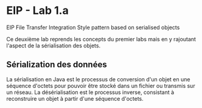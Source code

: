 # EIP - Lab 1.a 

 EIP File Transfer Integration Style pattern based on serialised objects

Ce deuxième lab reprends les concepts du premier labs mais en y rajoutant l'aspect de la sérialisation des objets.

## Sérialization des données

La sérialisation en Java est le processus de conversion d'un objet en une séquence d'octets pour pouvoir être stocké dans un fichier ou transmis sur un réseau. La désérialisation est le processus inverse, consistant à reconstruire un objet à partir d'une séquence d'octets.